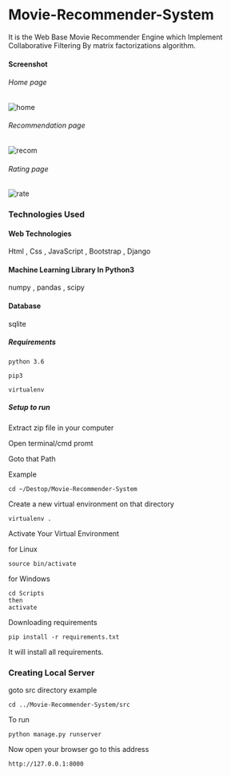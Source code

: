 # Movie-Recommender-System
It is the Web Base Movie Recommender Engine which Implement Collaborative Filtering By matrix factorizations algorithm.

#### Screenshot

###### Home page
![home](https://user-images.githubusercontent.com/20842692/45380125-941d7500-b61f-11e8-852d-c09e9586b35b.png)

###### Recommendation page
![recom](https://user-images.githubusercontent.com/20842692/45380167-b57e6100-b61f-11e8-8ec0-e07c26daa4a3.jpg)

###### Rating page
![rate](https://user-images.githubusercontent.com/20842692/45380186-be6f3280-b61f-11e8-8ad6-8b967d1cba1a.png)

### Technologies Used

#### Web Technologies
Html , Css , JavaScript , Bootstrap , Django

#### Machine Learning Library In Python3
numpy , pandas , scipy

#### Database
sqlite

##### Requirements
```
python 3.6

pip3

virtualenv
```
##### Setup to run

Extract zip file in your computer

Open terminal/cmd promt

Goto that Path

Example

```
cd ~/Destop/Movie-Recommender-System
```
Create a new virtual environment on that directory

```
virtualenv .
```

Activate Your Virtual Environment

for Linux
```
source bin/activate
```
for Windows
```
cd Scripts
then
activate
```
Downloading requirements

```
pip install -r requirements.txt
```
It will install all requirements.

### Creating Local Server

goto src directory example

```
cd ../Movie-Recommender-System/src
```
To run
```
python manage.py runserver
```
Now open your browser go to this address
```
http://127.0.0.1:8000
```
